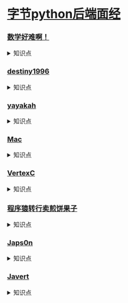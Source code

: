 # [字节python后端面经](https://www.nowcoder.com/community/665)
### [数学好难啊！](https://www.nowcoder.com/discuss/531535?type=2&order=0&pos=1&page=1&channel=1009&source_id=discuss_tag)
<details>
    <summary>知识点</summary>
    

- [微信发红包-测试用例（全）](https://blog.csdn.net/qq_40955824/article/details/89407525)
- [微信朋友圈，微信红包，QQ登录测试用例](https://blog.csdn.net/Magic_ww/article/details/102653923?utm_medium=distribute.pc_relevant.none-task-blog-BlogCommendFromMachineLearnPai2-1.channel_param&depth_1-utm_source=distribute.pc_relevant.none-task-blog-BlogCommendFromMachineLearnPai2-1.channel_param)
- [【测试用例练习】十、微信朋友圈点赞 和发红包 测试用例](https://blog.csdn.net/chris__x/article/details/107799843?utm_medium=distribute.pc_relevant_t0.none-task-blog-BlogCommendFromMachineLearnPai2-1.channel_param&depth_1-utm_source=distribute.pc_relevant_t0.none-task-blog-BlogCommendFromMachineLearnPai2-1.channel_param)

</details>


### [destiny1996](https://www.nowcoder.com/discuss/450455)
<details>
    <summary>知识点</summary>
    
- [分布式与集群的区别是什么？](https://www.zhihu.com/question/20004877)
- [Python 异常处理](https://www.runoob.com/python/python-exceptions.html)

</details>


### [yayakah](https://www.nowcoder.com/discuss/427290?type=2&order=0&pos=11&page=1&channel=-2&source_id=discuss_tag)
<details>
    <summary>知识点</summary>
    
- python和C++、Java的区别是什么？python有编译吗？
    <details>
        <summary>展开</summary>

    - [Java虚拟机——字节码、机器码和JVM](https://zhuanlan.zhihu.com/p/44657693)
    - [python的执行过程总结](https://blog.csdn.net/NeverLate_gogogo/article/details/86677452?utm_medium=distribute.pc_relevant.none-task-blog-BlogCommendFromMachineLearnPai2-1.channel_param&depth_1-utm_source=distribute.pc_relevant.none-task-blog-BlogCommendFromMachineLearnPai2-1.channel_param)
    - [python编译过程和执行原理](https://blog.csdn.net/helloxiaozhe/article/details/78104975)
    - [C语言：编译执行过程](https://zhuanlan.zhihu.com/p/54121549)

    </details>

- [详解python之反射机制](https://www.cnblogs.com/vipchenwei/p/6991209.html)
- [HTTP PUT方法和POST方法的区别](https://www.cnblogs.com/SarahLiu/p/5955380.html)
</details>


### [Mac](https://www.nowcoder.com/discuss/419718?type=2&order=0&pos=15&page=1&channel=1009&source_id=discuss_tag)
<details>
    <summary>知识点</summary>
    
- [操作系统之文件描述符FD与Inode](https://blog.nowcoder.net/n/379f8b9ec8054516b25915df037c798c)
- [彻底搞懂文件描述符fd](https://www.itqiankun.com/article/file-fd)
- [内存堆和栈的区别](https://www.cnblogs.com/lln7777/archive/2012/03/14/2396164.html)

</details>

### [VertexC](https://www.nowcoder.com/discuss/413906?type=2&order=0&pos=16&page=1&channel=1009&source_id=discuss_tag)
<details>
    <summary>知识点</summary>
    
- [从URL输入到页面展现到底发生什么？](https://segmentfault.com/a/1190000017184701)
- [前端经典面试题: 从输入URL到页面加载发生了什么？](https://segmentfault.com/a/1190000006879700)

</details>


### [程序猿转行卖煎饼果子](https://www.nowcoder.com/discuss/328593?type=2&order=0&pos=21&page=1&channel=-2&source_id=discuss_tag)
<details>
    <summary>知识点</summary>
    
- [HTTP/1.0和HTTP/1.1 http2.0的区别，HTTP怎么处理长连接（阿里）](https://www.cnblogs.com/aspirant/p/10833143.html)
- [HTTP 请求方法](https://www.runoob.com/http/http-methods.html)
- [python：模拟内置函数map的实现](https://blog.csdn.net/ducklikejava/article/details/72972363)
- [理解Cookie和Session机制](https://www.cnblogs.com/andy-zhou/p/5360107.html)
- [理解Cookie和Session的区别及使用](https://blog.csdn.net/liyifan687/article/details/80077928)
- [session和cookie 区别(面试)](https://blog.csdn.net/liyifan687/article/details/80077928)

</details>


### [Japs0n](https://www.nowcoder.com/discuss/236551?type=2&order=0&pos=22&page=1&channel=-2&source_id=discuss_tag)
<details>
    <summary>知识点</summary>
    
- [TCP是如何保证包的顺序传输](https://www.cnblogs.com/Allen-rg/p/7513344.html)
- [Linux的5种IO模型梳理](https://zhuanlan.zhihu.com/p/127170201)
- []()
</details>

### [Javert](https://www.nowcoder.com/discuss/82271?type=2&order=0&pos=29&page=1&channel=-2&source_id=discuss_tag)
<details>
    <summary>知识点</summary>
    
- [飘逸的python - @staticmethod和@classmethod的作用与区别](https://blog.csdn.net/handsomekang/article/details/9615239#commentBox)
- [使用多种方式实现1-100的累加，不用for循环]
    <details>
        <summary>解法</summary>

```python
        # 方法一：
        class Solution:
            def sumNums(self, n: int) -> int:
                return n and (n + self.sumNums(n - 1))
        
        # 方法二：
        class Solution:
            def sumNums(self, n: int) -> int:
                try:
                    1 / n 
                except:
                    return n
                return n + self.sumNums(n - 1)
        // 方法三：
        class ConSum {
        public:
            ConSum() {
                n++;
                sum += n;
            }
            static int GetNum() {
                return sum;
            }
            static int n;
            static int sum;
        };
        int ConSum::n = 0;
        int ConSum::sum = 0;

        class Solution {
        public:
            int sumNums(int n) {
                ConSum::n = 0;
                ConSum::sum = 0;
                ConSum* a = new ConSum[n];
                return ConSum::GetNum();
            }
        };
```

     </details>

</details>
